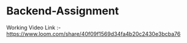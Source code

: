 # Backend-Assignment


Working Video Link :- https://www.loom.com/share/40f09f1569d34fa4b20c2430e3bcba76
